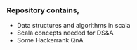 ### Repository contains, 

- Data structures and algorithms in scala 
- Scala concepts needed for DS&A
- Some Hackerrank QnA 
